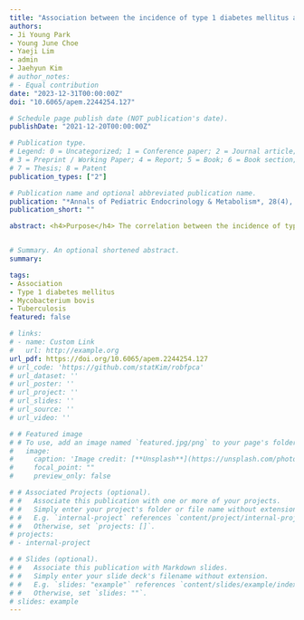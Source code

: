 ```yaml
---
title: "Association between the incidence of type 1 diabetes mellitus and tuberculosis or bacillus Calmette-Guérin immunization in children and adolescents"
authors:
- Ji Young Park
- Young June Choe
- Yaeji Lim
- admin
- Jaehyun Kim
# author_notes:
# - Equal contribution
date: "2023-12-31T00:00:00Z"
doi: "10.6065/apem.2244254.127"

# Schedule page publish date (NOT publication's date).
publishDate: "2021-12-20T00:00:00Z"

# Publication type.
# Legend: 0 = Uncategorized; 1 = Conference paper; 2 = Journal article;
# 3 = Preprint / Working Paper; 4 = Report; 5 = Book; 6 = Book section;
# 7 = Thesis; 8 = Patent
publication_types: ["2"]

# Publication name and optional abbreviated publication name.
publication: "*Annals of Pediatric Endocrinology & Metabolism*, 28(4), 251-257"
publication_short: ""

abstract: <h4>Purpose</h4> The correlation between the incidence of type 1 diabetes mellitus (T1DM) and tuberculosis or bacillus Calmette-Guérin (BCG) vaccination rate in individuals aged <15 years was investigated using worldwide data. <h4> Methods </h4> The incidence of T1DM, rate of BCG vaccination, and incidence of tuberculosis were obtained from the Diabetes Atlas 9th edition of the International Diabetes Federation and the Global Health Observatory data repository of the World Health Organization. Gross domestic product (GDP) per capita and population data by country were obtained from the World Bank and United Nations, respectively. <h4> Results </h4> GDP per capita negatively correlated with the incidence of tuberculosis and positively correlated with the incidence of T1DM (coefficient=-0.630 and 0.596, respectively; all P<0.001). The incidence of T1DM and tuberculosis was significantly associated with the Organisation for Economic Cooperation and Development (OECD) status (P<0.001). After adjusting for GDP per capita, regional grouping, and OECD status, the incidence of T1DM negatively correlated with that of tuberculosis (R2 =0.729, P=0.009). However, there was no association between the BCG vaccination rate and incidence of T1DM (P=0.890). <h4> Conclusions </h4> There was a negative correlation between the incidence of tuberculosis and T1DM in children and adolescents aged <15 years at the country level.


# Summary. An optional shortened abstract.
summary: 

tags:
- Association
- Type 1 diabetes mellitus
- Mycobacterium bovis
- Tuberculosis
featured: false

# links:
# - name: Custom Link
#   url: http://example.org
url_pdf: https://doi.org/10.6065/apem.2244254.127
# url_code: 'https://github.com/statKim/robfpca'
# url_dataset: ''
# url_poster: ''
# url_project: ''
# url_slides: ''
# url_source: ''
# url_video: ''

# # Featured image
# # To use, add an image named `featured.jpg/png` to your page's folder. 
#   image:
#     caption: 'Image credit: [**Unsplash**](https://unsplash.com/photos/s9CC2SKySJM)'
#     focal_point: ""
#     preview_only: false

# # Associated Projects (optional).
# #   Associate this publication with one or more of your projects.
# #   Simply enter your project's folder or file name without extension.
# #   E.g. `internal-project` references `content/project/internal-project/index.md`.
# #   Otherwise, set `projects: []`.
# projects:
# - internal-project

# # Slides (optional).
# #   Associate this publication with Markdown slides.
# #   Simply enter your slide deck's filename without extension.
# #   E.g. `slides: "example"` references `content/slides/example/index.md`.
# #   Otherwise, set `slides: ""`.
# slides: example
---
```


<!--
{{% callout note %}}
Create your slides in Markdown - click the *Slides* button to check out the example.
{{% /callout %}}

Supplementary notes can be added here, including [code, math, and images](https://wowchemy.com/docs/writing-markdown-latex/).
-->
